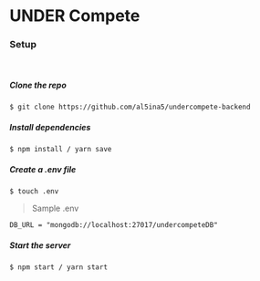 # UNDER Compete

### Setup 

<br>

##### Clone the repo
```
$ git clone https://github.com/al5ina5/undercompete-backend
```
##### Install dependencies
```
$ npm install / yarn save
```

##### Create a .env file
```
$ touch .env
```

> Sample .env
```
DB_URL = "mongodb://localhost:27017/undercompeteDB"
```

##### Start the server
```
$ npm start / yarn start
```



